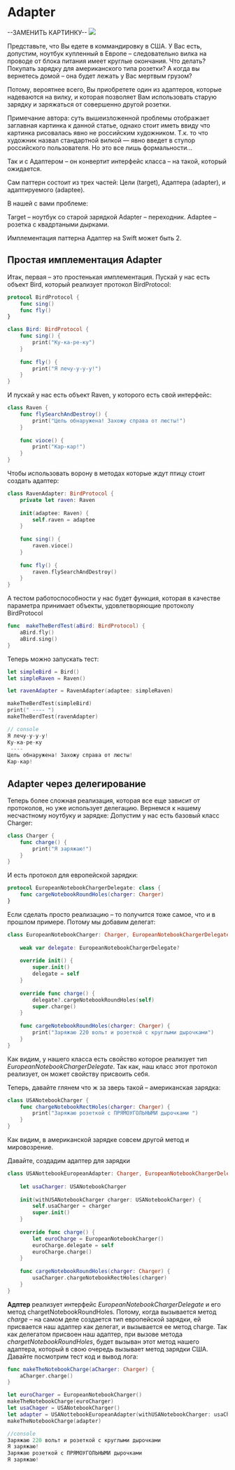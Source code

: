 # Adapter
--ЗАМЕНИТЬ КАРТИНКУ--
<img src="https://github.com/dinozavr2005/ios-library/blob/main/%D0%A8%D0%B0%D0%B1%D0%BB%D0%BE%D0%BD%D1%8B%20%D0%BF%D1%80%D0%BE%D0%B3%D1%80%D0%B0%D0%BC%D0%BC%D0%B8%D1%80%D0%BE%D0%B2%D0%B0%D0%BD%D0%B8%D1%8F%20Swift/Singleton/singleton.jpeg"/>

Представьте, что Вы едете в коммандировку в США. У Вас есть, допустим, ноутбук купленный в Европе – следовательно вилка на проводе от блока питания имеет круглые окончания. Что делать? Покупать зарядку для американского типа розетки? А когда вы вернетесь домой – она будет лежать у Вас мертвым грузом?

Потому, вероятнее всего, Вы приобретете один из адаптеров, которые надеваются на вилку, и которая позволяет Вам использовать старую зарядку и заряжаться от совершенно другой розетки.

Примечание автора: суть вышеизложенной проблемы отображает заглавная картинка к данной статье, однако стоит иметь ввиду что картинка рисовалась явно не российским художником. Т.к. то что художник назвал стандартной вилкой — явно введет в ступор российского пользователя. Но это все лишь формальности…

Так и с Адаптером – он конвертит интерфейс класса – на такой, который ожидается.

Сам паттерн состоит из трех частей: Цели (target), Адаптера (adapter), и адаптируемого (adaptee).

В нашей с вами проблеме:

Target – ноутбук со старой зарядкой
Adapter – переходник.
Adaptee – розетка с квадртаными дырками.

Имплементация паттерна Адаптер на Swift может быть 2.

## Простая имплементация Adapter

Итак, первая – это простенькая имплементация. Пускай у нас есть объект Bird, который реализует протокол BirdProtocol:

```Swift
protocol BirdProtocol {
    func sing()
    func fly()
}

class Bird: BirdProtocol {
    func sing() {
        print("Ку-ка-ре-ку")
    }
    
    func fly() {
        print("Я лечу-у-у-у!")
    }
}
```
И пускай у нас есть объект Raven, у которого есть свой интерфейс:
```Swift
class Raven {
    func flySearchAndDestroy() {
        print("Цель обнаружена! Захожу справа от люсты!")
    }
    
    func vioce() {
        print("Кар-кар!")
    }
}
```

Чтобы использовать ворону в методах которые ждут птицу стоит создать адаптер:

```Swift
class RavenAdapter: BirdProtocol {
    private let raven: Raven
    
    init(adaptee: Raven) {
        self.raven = adaptee
    }
    
    func sing() {
        raven.vioce()
    }
    
    func fly() {
        raven.flySearchAndDestroy()
    }
}
```

А тестом работоспособности у нас будет функция, которая в качестве параметра принимает объекты, удовлетворяющие протоколу BirdProtocol

```Swift
func  makeTheBerdTest(aBird: BirdProtocol) {
    aBird.fly()
    aBird.sing()
}
```

Теперь можно запускать тест:

```Swift
let simpleBird = Bird()
let simpleRaven = Raven()

let ravenAdapter = RavenAdapter(adaptee: simpleRaven)

makeTheBerdTest(simpleBird)
print(" ---- ")
makeTheBerdTest(ravenAdapter)

// console
Я лечу-у-у-у!
Ку-ка-ре-ку
 ---- 
Цель обнаружена! Захожу справа от люсты!
Кар-кар!
```

## Adapter через делегирование

Теперь более сложная реализация, которая все еще зависит от протоколов, но уже использует делегацию. Вернемся к нашему несчастному ноутбуку и зарядке: Допустим у нас есть базовый класс Charger:

```Swift
class Charger {
    func charge() {
        print("Я заряжаю!")
    }
}
```
И есть протокол для европейской зарядки:
```Swift
protocol EuropeanNotebookChargerDelegate: class {
    func cargeNotebookRoundHoles(charger: Charger)
}
```
Если сделать просто реализацию – то получится тоже самое, что и в прошлом примере. Потому мы добавим делегат:
```Swift
class EuropeanNotebookCharger: Charger, EuropeanNotebookChargerDelegate {
   
    weak var delegate: EuropeanNotebookChargerDelegate?
    
    override init() {
        super.init()
        delegate = self
    }
    
    override func charge() {
        delegate?.cargeNotebookRoundHoles(self)
        super.charge()
    }
    
    func cargeNotebookRoundHoles(charger: Charger) {
        print("Заряжаю 220 вольт и розеткой с круглыми дырочками")
    }
}
```
Как видим, у нашего класса есть свойство которое реализует тип *EuropeanNotebookChargerDelegate*. Так как, наш класс этот протокол реализует, он может свойству присвоить себя.

Теперь, давайте глянем что ж за зверь такой – американская зарядка:

```Swift
class USANotebookCharger {
    func chargeNotebookRectHoles(charger: Charger) {
        print("Заряжаю розеткой с ПРЯМОУГОЛЬНЫМИ дырочками ")
    }
}
```
Как видим, в американской зарядке совсем другой метод и мировозрение.

Давайте, создадим адаптер для зарядки

```Swift
class USANottebookEuropeanAdapter: Charger, EuropeanNotebookChargerDelegate {
    
    let usaCharger: USANotebookCharger
    
    init(withUSANotebookCharger charger: USANotebookCharger) {
        self.usaCharger = charger
        super.init()
    }
    
    override func charge() {
        let euroCharge = EuropeanNotebookCharger()
        euroCharge.delegate = self
        euroCharge.charge()
    }
    
    func cargeNotebookRoundHoles(charger: Charger) {
        usaCharger.chargeNotebookRectHoles(charger)
    }
}
```
**Адптер** реализует интерфейс *EuropeanNotebookChargerDelegate* и его метод chargetNotebookRoundHoles. Потому, когда вызывается метод _charge_ – на самом деле создается тип европейской зарядки, ей присвается наш адаптер как делегат, и вызывается ее метод charge. Так как делегатом присвоен наш адаптер, при вызове метода *chargetNotebookRoundHoles*, будет вызыван этот метод нашего адаптера, который в свою очередь вызывает метод зарядки США.
Давайте посмотрим тест код и вывод лога:
```Swift
func makeTheNotebookCharge(aCharger: Charger) {
    aCharger.charge()
}

let euroCharger = EuropeanNotebookCharger()
makeTheNotebookCharge(euroCharger)
let usaChager = USANotebookCharger()
let adapter = USANottebookEuropeanAdapter(withUSANotebookCharger: usaChager)
makeTheNotebookCharge(adapter)

//console
Заряжаю 220 вольт и розеткой с круглыми дырочками
Я заряжаю!
Заряжаю розеткой с ПРЯМОУГОЛЬНЫМИ дырочками 
Я заряжаю!
```